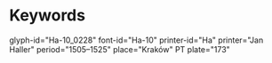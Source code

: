 # Keywords
glyph-id="Ha-10_0228"
font-id="Ha-10"
printer-id="Ha"
printer="Jan Haller"
period="1505–1525"
place="Kraków"
PT plate="173"
